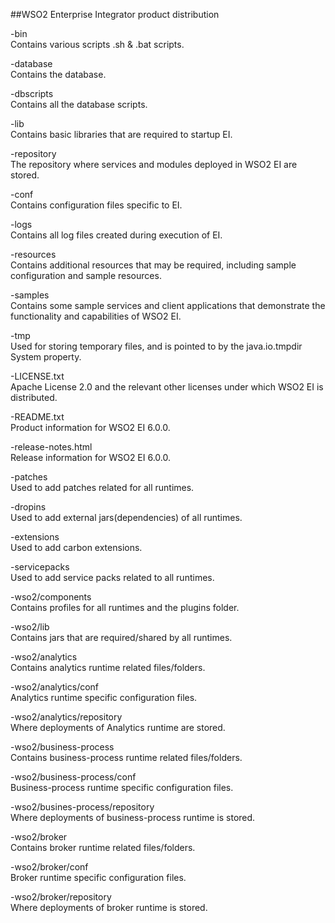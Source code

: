 ##WSO2 Enterprise Integrator product distribution

-bin <br>
Contains various scripts .sh & .bat scripts.

-database <br> 
Contains the database.

-dbscripts <br>
Contains all the database scripts.

-lib <br>
Contains basic libraries that are required to startup EI.

-repository  <br>
The repository where services and modules deployed in WSO2 EI are stored.

-conf <br>
Contains configuration files specific to EI.

-logs <br>
Contains all log files created during execution of EI.

-resources <br>
 Contains additional resources that may be required, including sample configuration and sample resources.

-samples <br>
 Contains some sample services and client applications that demonstrate the functionality and capabilities of WSO2 EI.

-tmp <br>
Used for storing temporary files, and is pointed to by the java.io.tmpdir System property.

-LICENSE.txt <br>
 Apache License 2.0 and the relevant other licenses under which WSO2 EI is distributed.

-README.txt <br> 
 Product information for WSO2 EI 6.0.0.

-release-notes.html <br>
 Release information for WSO2 EI 6.0.0.

-patches <br>
Used to add patches related for all runtimes.

-dropins <br>
 Used to add external jars(dependencies) of all runtimes.

-extensions <br>
 Used to add carbon extensions.

-servicepacks <br>
 Used to add service packs related to all runtimes.

-wso2/components <br>
 Contains profiles for all runtimes and the plugins folder.

-wso2/lib <br>
 Contains jars that are required/shared by all runtimes.

-wso2/analytics <br>
 Contains analytics runtime related files/folders.

-wso2/analytics/conf <br>
 Analytics runtime specific configuration files.

-wso2/analytics/repository <br>
 Where deployments of Analytics runtime are stored.

-wso2/business-process <br>
 Contains business-process runtime related files/folders.

-wso2/business-process/conf <br>
 Business-process runtime specific configuration files.

-wso2/busines-process/repository <br>
 Where deployments of business-process runtime is stored.

-wso2/broker <br>
 Contains broker runtime related files/folders.

-wso2/broker/conf <br>
 Broker runtime specific configuration files.

-wso2/broker/repository <br>
 Where deployments of broker runtime is stored.
